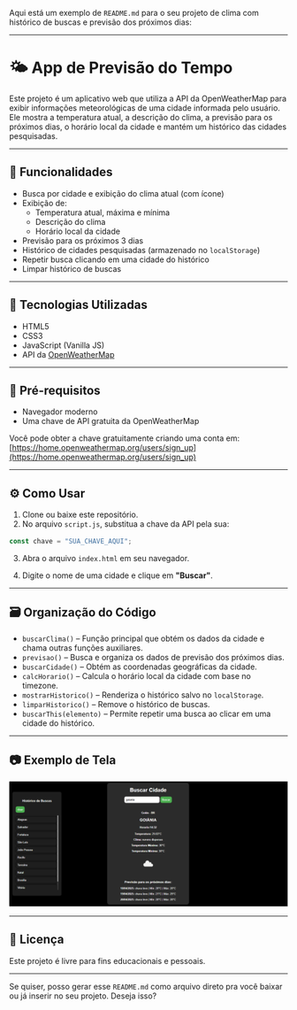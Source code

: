 Aqui está um exemplo de `README.md` para o seu projeto de clima com histórico de buscas e previsão dos próximos dias:

---

# 🌤️ App de Previsão do Tempo

Este projeto é um aplicativo web que utiliza a API da OpenWeatherMap para exibir informações meteorológicas de uma cidade informada pelo usuário. Ele mostra a temperatura atual, a descrição do clima, a previsão para os próximos dias, o horário local da cidade e mantém um histórico das cidades pesquisadas.

---

## 🚀 Funcionalidades

- Busca por cidade e exibição do clima atual (com ícone)
- Exibição de:
  - Temperatura atual, máxima e mínima
  - Descrição do clima
  - Horário local da cidade
- Previsão para os próximos 3 dias
- Histórico de cidades pesquisadas (armazenado no `localStorage`)
- Repetir busca clicando em uma cidade do histórico
- Limpar histórico de buscas

---

## 🧪 Tecnologias Utilizadas

- HTML5
- CSS3
- JavaScript (Vanilla JS)
- API da [OpenWeatherMap](https://openweathermap.org/)

---

## 🔑 Pré-requisitos

- Navegador moderno
- Uma chave de API gratuita da OpenWeatherMap

Você pode obter a chave gratuitamente criando uma conta em: [https://home.openweathermap.org/users/sign_up](https://home.openweathermap.org/users/sign_up)

---

## ⚙️ Como Usar

1. Clone ou baixe este repositório.
2. No arquivo `script.js`, substitua a chave da API pela sua:

```javascript
const chave = "SUA_CHAVE_AQUI";
```

3. Abra o arquivo `index.html` em seu navegador.

4. Digite o nome de uma cidade e clique em **"Buscar"**.

---

## 🗃️ Organização do Código

- `buscarClima()` – Função principal que obtém os dados da cidade e chama outras funções auxiliares.
- `previsao()` – Busca e organiza os dados de previsão dos próximos dias.
- `buscarCidade()` – Obtém as coordenadas geográficas da cidade.
- `calcHorario()` – Calcula o horário local da cidade com base no timezone.
- `mostrarHistorico()` – Renderiza o histórico salvo no `localStorage`.
- `limparHistorico()` – Remove o histórico de buscas.
- `buscarThis(elemento)` – Permite repetir uma busca ao clicar em uma cidade do histórico.

---

## 📷 Exemplo de Tela

![Tela do app](./style/clima.png)

---

## 📝 Licença

Este projeto é livre para fins educacionais e pessoais.

---

Se quiser, posso gerar esse `README.md` como arquivo direto pra você baixar ou já inserir no seu projeto. Deseja isso?